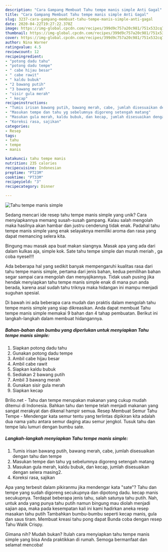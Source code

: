 ```yaml
---
description: "Cara Gampang Membuat Tahu tempe manis simple Anti Gagal"
title: "Cara Gampang Membuat Tahu tempe manis simple Anti Gagal"
slug: 3237-cara-gampang-membuat-tahu-tempe-manis-simple-anti-gagal
date: 2020-04-22T19:27:22.378Z
image: https://img-global.cpcdn.com/recipes/399d9c757a20c981/751x532cq70/tahu-tempe-manis-simple-foto-resep-utama.jpg
thumbnail: https://img-global.cpcdn.com/recipes/399d9c757a20c981/751x532cq70/tahu-tempe-manis-simple-foto-resep-utama.jpg
cover: https://img-global.cpcdn.com/recipes/399d9c757a20c981/751x532cq70/tahu-tempe-manis-simple-foto-resep-utama.jpg
author: Nina Warner
ratingvalue: 4.5
reviewcount: 12
recipeingredient:
- "potong dadu tahu"
- "potong dadu tempe"
- " cabe hijau besar"
- " cabe rawit"
- " kaldu bubuk"
- "2 bawang putih"
- "3 bawang merah"
- "sisir gula merah"
- " kecap"
recipeinstructions:
- "Tumis irisan bawang putih, bawang merah, cabe, jumlah disesuaikan dengan tahu dan tempe"
- "Masukan tempe dan tahu yg sebelumnya digoreng setengah matang"
- "Masukan gula merah, kaldu bubuk, dan kecap, jumlah disesuaikan dengan selera masing2."
- "Koreksi rasa, sajikan"
categories:
- Resep
tags:
- tahu
- tempe
- manis

katakunci: tahu tempe manis 
nutrition: 235 calories
recipecuisine: Indonesian
preptime: "PT23M"
cooktime: "PT33M"
recipeyield: "3"
recipecategory: Dinner

---
```



![Tahu tempe manis simple](https://img-global.cpcdn.com/recipes/399d9c757a20c981/751x532cq70/tahu-tempe-manis-simple-foto-resep-utama.jpg)

Sedang mencari ide resep tahu tempe manis simple yang unik? Cara menyiapkannya memang susah-susah gampang. Kalau salah mengolah maka hasilnya akan hambar dan justru cenderung tidak enak. Padahal tahu tempe manis simple yang enak selayaknya memiliki aroma dan rasa yang dapat memancing selera kita.

Bingung mau masak apa buat makan siangnya. Masak apa yang ada dari dalam kulkas aja, simple kok. Sate tahu tempe simple dan murah meriah , ga coba nyesel!!!

Ada beberapa hal yang sedikit banyak mempengaruhi kualitas rasa dari tahu tempe manis simple, pertama dari jenis bahan, kedua pemilihan bahan segar sampai cara mengolah dan menyajikannya. Tidak usah pusing jika hendak menyiapkan tahu tempe manis simple enak di mana pun anda berada, karena asal sudah tahu triknya maka hidangan ini mampu menjadi suguhan spesial.


Di bawah ini ada beberapa cara mudah dan praktis dalam mengolah tahu tempe manis simple yang siap dikreasikan. Anda dapat membuat Tahu tempe manis simple memakai 9 bahan dan 4 tahap pembuatan. Berikut ini langkah-langkah dalam membuat hidangannya.

<!--inarticleads1-->

##### Bahan-bahan dan bumbu yang diperlukan untuk menyiapkan Tahu tempe manis simple:

1. Siapkan potong dadu tahu
1. Gunakan potong dadu tempe
1. Ambil  cabe hijau besar
1. Ambil  cabe rawit
1. Siapkan  kaldu bubuk
1. Sediakan 2 bawang putih
1. Ambil 3 bawang merah
1. Gunakan sisir gula merah
1. Siapkan  kecap


Brilio.net - Tahu dan tempe merupakan makanan yang cukup mudah ditemui di Indonesia. Bahkan tahu dan tempe telah menjadi makanan yang sangat merakyat dan dikenal hampir semua. Resep Membuat Semur Tahu Tempe - Mendengar kata semur tentu yang terlintas dipikiran kita adalah dua nama yaitu antara semur daging atau semur jengkol. Tusuk tahu dan tempe lalu lumuri dengan bumbu sate. 

<!--inarticleads2-->

##### Langkah-langkah menyiapkan Tahu tempe manis simple:

1. Tumis irisan bawang putih, bawang merah, cabe, jumlah disesuaikan dengan tahu dan tempe
1. Masukan tempe dan tahu yg sebelumnya digoreng setengah matang
1. Masukan gula merah, kaldu bubuk, dan kecap, jumlah disesuaikan dengan selera masing2.
1. Koreksi rasa, sajikan


Apa yang terbesit dalam pikiranmu jika mendengar kata &#34;sate&#34;? Tahu dan tempe yang sudah digoreng secukupnya dan dipotong dadu. kecap manis secukupnya. Terdapat beberapa jenis tahu, salah satunya tahu putih. Nah, untuk anda yang punya tahu putih namun bingung mau diolah menjadi sajian apa, maka pada kesempatan kali ini kami hadirkan aneka resep masakan tahu putih Tambahkan bumbu-bumbu seperti kecap manis, gula dan saus tiram. Membuat kreasi tahu pong dapat Bunda coba dengan resep Tahu Walik Crispy. 

Gimana nih? Mudah bukan? Itulah cara menyiapkan tahu tempe manis simple yang bisa Anda praktikkan di rumah. Semoga bermanfaat dan selamat mencoba!
